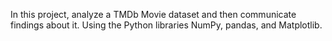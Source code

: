 In this project, analyze a TMDb Movie dataset and then communicate findings about it. Using the Python libraries NumPy, pandas, and Matplotlib.
